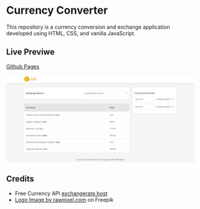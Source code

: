 # Currency Converter
This repository is a currency conversion and exchange application developed using HTML, CSS, and vanilla JavaScript.

## Live Previwe
[Github Pages](https://alialhussein.ml/currency-converter)

![snapshot](./assets/ui-01.png)

## Credits
* Free Currency API [exchangerate.host](https://exchangerate.host/#/)
* [Logo Image by rawpixel.com](https://www.freepik.com/free-vector/gold-coin-sticker-money-vector-finance-clipart-flat-design_18247400.htm#query=money%20symbol&position=19&from_view=keyword) on Freepik